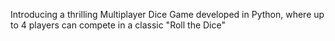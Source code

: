 Introducing a thrilling Multiplayer Dice Game developed in Python, where up to 4 players can compete
 in a classic  "Roll the Dice" 
